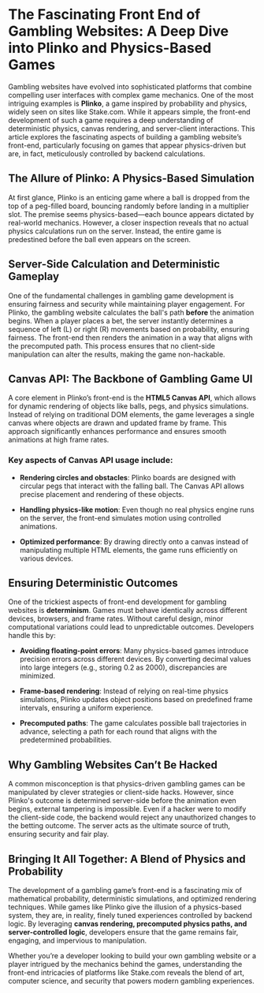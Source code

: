 The Fascinating Front End of Gambling Websites: A Deep Dive into Plinko and Physics-Based Games
===============================================================================================

Gambling websites have evolved into sophisticated platforms that combine compelling user interfaces with complex game mechanics. One of the most intriguing examples is **Plinko**, a game inspired by probability and physics, widely seen on sites like Stake.com. While it appears simple, the front-end development of such a game requires a deep understanding of deterministic physics, canvas rendering, and server-client interactions. This article explores the fascinating aspects of building a gambling website’s front-end, particularly focusing on games that appear physics-driven but are, in fact, meticulously controlled by backend calculations.

The Allure of Plinko: A Physics-Based Simulation
------------------------------------------------

At first glance, Plinko is an enticing game where a ball is dropped from the top of a peg-filled board, bouncing randomly before landing in a multiplier slot. The premise seems physics-based—each bounce appears dictated by real-world mechanics. However, a closer inspection reveals that no actual physics calculations run on the server. Instead, the entire game is predestined before the ball even appears on the screen.

Server-Side Calculation and Deterministic Gameplay
--------------------------------------------------

One of the fundamental challenges in gambling game development is ensuring fairness and security while maintaining player engagement. For Plinko, the gambling website calculates the ball's path **before** the animation begins. When a player places a bet, the server instantly determines a sequence of left (L) or right (R) movements based on probability, ensuring fairness. The front-end then renders the animation in a way that aligns with the precomputed path. This process ensures that no client-side manipulation can alter the results, making the game non-hackable.

Canvas API: The Backbone of Gambling Game UI
--------------------------------------------

A core element in Plinko’s front-end is the **HTML5 Canvas API**, which allows for dynamic rendering of objects like balls, pegs, and physics simulations. Instead of relying on traditional DOM elements, the game leverages a single canvas where objects are drawn and updated frame by frame. This approach significantly enhances performance and ensures smooth animations at high frame rates.

### Key aspects of Canvas API usage include:

*   **Rendering circles and obstacles**: Plinko boards are designed with circular pegs that interact with the falling ball. The Canvas API allows precise placement and rendering of these objects.
    
*   **Handling physics-like motion**: Even though no real physics engine runs on the server, the front-end simulates motion using controlled animations.
    
*   **Optimized performance**: By drawing directly onto a canvas instead of manipulating multiple HTML elements, the game runs efficiently on various devices.
    

Ensuring Deterministic Outcomes
-------------------------------

One of the trickiest aspects of front-end development for gambling websites is **determinism**. Games must behave identically across different devices, browsers, and frame rates. Without careful design, minor computational variations could lead to unpredictable outcomes. Developers handle this by:

*   **Avoiding floating-point errors**: Many physics-based games introduce precision errors across different devices. By converting decimal values into large integers (e.g., storing 0.2 as 2000), discrepancies are minimized.
    
*   **Frame-based rendering**: Instead of relying on real-time physics simulations, Plinko updates object positions based on predefined frame intervals, ensuring a uniform experience.
    
*   **Precomputed paths**: The game calculates possible ball trajectories in advance, selecting a path for each round that aligns with the predetermined probabilities.
    

Why Gambling Websites Can’t Be Hacked
-------------------------------------

A common misconception is that physics-driven gambling games can be manipulated by clever strategies or client-side hacks. However, since Plinko's outcome is determined server-side before the animation even begins, external tampering is impossible. Even if a hacker were to modify the client-side code, the backend would reject any unauthorized changes to the betting outcome. The server acts as the ultimate source of truth, ensuring security and fair play.

Bringing It All Together: A Blend of Physics and Probability
------------------------------------------------------------

The development of a gambling game’s front-end is a fascinating mix of mathematical probability, deterministic simulations, and optimized rendering techniques. While games like Plinko give the illusion of a physics-based system, they are, in reality, finely tuned experiences controlled by backend logic. By leveraging **canvas rendering, precomputed physics paths, and server-controlled logic**, developers ensure that the game remains fair, engaging, and impervious to manipulation.

Whether you’re a developer looking to build your own gambling website or a player intrigued by the mechanics behind the games, understanding the front-end intricacies of platforms like Stake.com reveals the blend of art, computer science, and security that powers modern gambling experiences.